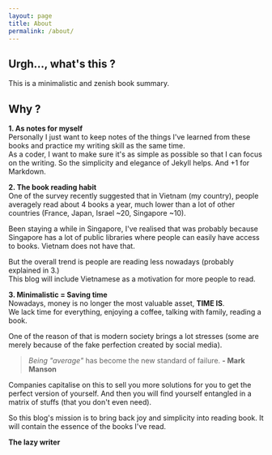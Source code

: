 ```yaml
---
layout: page
title: About
permalink: /about/
---
```


## Urgh..., what's this ?
This is a minimalistic and zenish book summary.

## Why ?
**1. As notes for myself**  
Personally I just want to keep notes of the things I've learned from these books and practice my writing skill as the same time.  
As a coder, I want to make sure it's as simple as possible so that I can focus on the writing. So the simplicity and elegance of Jekyll helps. And +1 for Markdown.  

**2. The book reading habit**  
One of the survey recently suggested that in Vietnam (my country), people averagely read about 4 books a year, much lower than a lot of other countries (France, Japan, Israel ~20, Singapore ~10).  

Been staying a while in Singapore, I've realised that was probably because Singapore has a lot of public libraries where people can easily have access to books. 
Vietnam does not have that.  

But the overall trend is people are reading less nowadays (probably explained in 3.)  
This blog will include Vietnamese as a motivation for more people to read.

**3. Minimalistic = Saving time**  
Nowadays, money is no longer the most valuable asset, **TIME IS**.  
We lack time for everything, enjoying a coffee, talking with family, reading a book.  

One of the reason of that is modern society brings a lot stresses (some are merely because of the fake perfection created by social media).

> *Being "average"* has become the new standard of failure. **- Mark Manson**

Companies capitalise on this to sell you more solutions for you to get the perfect version of yourself.
And then you will find yourself entangled in a matrix of stuffs (that you don't even need).

So this blog's mission is to bring back joy and simplicity into reading book. It will contain the essence of the books I've read.

**The lazy writer**
